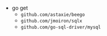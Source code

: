 - go get
   - `github.com/astaxie/beego`
   - `github.com/jmoiron/sqlx`
   - `github.com/go-sql-driver/mysql`
